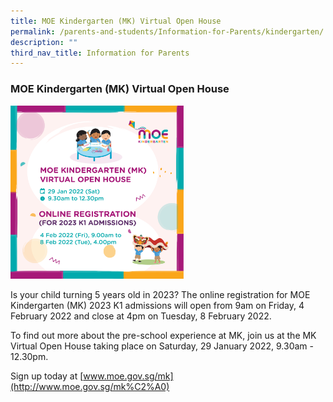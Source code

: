 ```yaml
---
title: MOE Kindergarten (MK) Virtual Open House
permalink: /parents-and-students/Information-for-Parents/kindergarten/
description: ""
third_nav_title: Information for Parents
---
```

### MOE Kindergarten (MK) Virtual Open House


<img src="/images/2020%20MK%20OH%20FB%20IG%20002.png" 
     style="width:55%">

Is your child turning 5 years old in 2023? The online registration for MOE Kindergarten (MK) 2023 K1 admissions will open from 9am on Friday, 4 February 2022 and close at 4pm on Tuesday, 8 February 2022. 

  

To find out more about the pre-school experience at MK, join us at the MK Virtual Open House taking place on Saturday, 29 January 2022, 9.30am - 12.30pm.

Sign up today at [www.moe.gov.sg/mk](http://www.moe.gov.sg/mk%C2%A0)